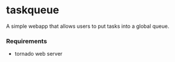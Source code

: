 taskqueue
=========

A simple webapp that allows users to put tasks into a global queue.

### Requirements ###

* tornado web server
